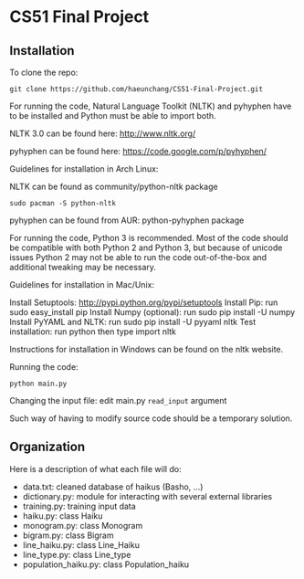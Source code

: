 CS51 Final Project
===========

Installation
------------

To clone the repo:

```
git clone https://github.com/haeunchang/CS51-Final-Project.git
```

For running the code, Natural Language Toolkit (NLTK) and pyhyphen have to be installed and Python must be able to import both.

NLTK 3.0 can be found here: http://www.nltk.org/

pyhyphen can be found here: https://code.google.com/p/pyhyphen/

Guidelines for installation in Arch Linux:

NLTK can be found as community/python-nltk package
```
sudo pacman -S python-nltk
```
pyhyphen can be found from AUR: python-pyhyphen package

For running the code, Python 3 is recommended. Most of the code should be compatible with both Python 2 and Python 3, but because of unicode issues Python 2 may not be able to run the code out-of-the-box and additional tweaking may be necessary.

Guidelines for installation in Mac/Unix: 

Install Setuptools: http://pypi.python.org/pypi/setuptools
Install Pip: run sudo easy_install pip
Install Numpy (optional): run sudo pip install -U numpy
Install PyYAML and NLTK: run sudo pip install -U pyyaml nltk
Test installation: run python then type import nltk

Instructions for installation in Windows can be found on the nltk website. 

Running the code:
```
python main.py
```
Changing the input file: edit main.py `read_input` argument

Such way of having to modify source code should be a temporary solution.


Organization
------------

Here is a description of what each file will do:
- data.txt: cleaned database of haikus (Basho, ...)
- dictionary.py: module for interacting with several external libraries
- training.py: training input data
- haiku.py: class Haiku
- monogram.py: class Monogram
- bigram.py: class Bigram
- line_haiku.py: class Line_Haiku
- line_type.py: class Line_type
- population_haiku.py: class Population_haiku
